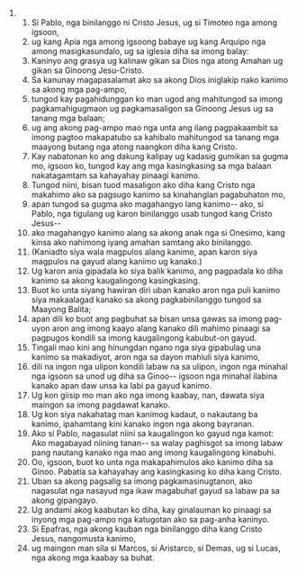 <ol>
  <li>
    <ol>
      <li>Si Pablo, nga binilanggo ni Cristo Jesus, ug si Timoteo nga among igsoon,</li>
      <li>ug kang Apia nga among igsoong babaye ug kang Arquipo nga among masigkasundalo, ug sa iglesia diha sa imong balay:</li>
      <li>Kaninyo ang grasya ug kalinaw gikan sa Dios nga atong Amahan ug gikan sa Ginoong Jesu-Cristo.</li>
      <li>Sa kanunay magapasalamat ako sa akong Dios iniglakip nako kanimo sa akong mga pag-ampo,</li>
      <li>tungod kay pagahidunggan ko man ugod ang mahitungod sa imong pagkamahigugmaon ug pagkamasaligon sa Ginoong Jesus ug sa tanang mga balaan;</li>
      <li>ug ang akong pag-ampo mao nga unta ang ilang pagpakaambit sa imong pagtoo makapatubo sa kahibalo mahitungod sa tanang mga maayong butang nga atong naangkon diha kang Cristo.</li>
      <li>Kay nabatonan ko ang dakung kalipay ug kadasig gumikan sa gugma mo, igsoon ko, tungod kay ang mga kasingkasing sa mga balaan nakatagamtam sa kahayahay pinaagi kanimo.</li>
      <li>Tungod niini, bisan tuod masaligon ako diha kang Cristo nga makahimo ako sa pagsugo kanimo sa kinahanglan pagabuhaton mo,</li>
      <li>apan tungod sa gugma ako magahangyo lang kanimo-- ako, si Pablo, nga tigulang ug karon binilanggo usab tungod kang Cristo Jesus--</li>
      <li>ako magahangyo kanimo alang sa akong anak nga si Onesimo, kang kinsa ako nahimong iyang amahan samtang ako binilanggo.</li>
      <li>(Kaniadto siya wala magpulos alang kanimo, apan karon siya magpulos na gayud alang kanimo ug kanako.)</li>
      <li>Ug karon ania gipadala ko siya balik kanimo, ang pagpadala ko diha kanimo sa akong kaugalingong kasingkasing.</li>
      <li>Buot ko unta siyang hawiran diri uban kanako aron nga puli kanimo siya makaalagad kanako sa akong pagkabinilanggo tungod sa Maayong Balita;</li>
      <li>apan dili ko buot ang pagbuhat sa bisan unsa gawas sa imong pag-uyon aron ang imong kaayo alang kanako dili mahimo pinaagi sa pagpugos kondili sa imong kaugalingong kabubut-on gayud.</li>
      <li>Tingali mao kini ang hinungdan ngano nga siya gipabulag una kanimo sa makadiyot, aron nga sa dayon mahiuli siya kanimo,</li>
      <li>dili na ingon nga ulipon kondili labaw na sa ulipon, ingon nga minahal nga igsoon sa unod ug diha sa Ginoo-- igsoon nga minahal ilabina kanako apan daw unsa ka labi pa gayud kanimo.</li>
      <li>Ug kon giisip mo man ako nga imong kaabay, nan, dawata siya maingon sa imong pagdawat kanako.</li>
      <li>Ug kon siya nakahatag man kanimog kadaut, o nakautang ba kanimo, ipahamtang kini kanako ingon nga akong bayranan.</li>
      <li>Ako si Pablo, nagasulat niini sa kaugalingon ko gayud nga kamot: Ako magabayad niining tanan-- sa walay paghisgot sa imong labaw pang nautang kanako nga mao ang imong kaugalingong kinabuhi.</li>
      <li>Oo, igsoon, buot ko unta nga makapahimulos ako kanimo diha sa Ginoo. Pabatia sa kahayahay ang kasingkasing ko diha kang Cristo.</li>
      <li>Uban sa akong pagsalig sa imong pagkamasinugtanon, ako nagasulat nga nasayud nga ikaw magabuhat gayud sa labaw pa sa akong gipangayo.</li>
      <li>Ug andami akog kaabutan ko diha, kay ginalauman ko pinaagi sa inyong mga pag-ampo nga katugotan ako sa pag-anha kaninyo.</li>
      <li>Si Epafras, nga akong kauban nga binilanggo diha kang Cristo Jesus, nangomusta kanimo,</li>
      <li>ug maingon man sila si Marcos, si Aristarco, si Demas, ug si Lucas, nga akong mga kaabay sa buhat.</li>
    </ol>
  </li>
</ol>